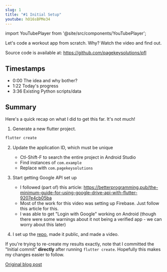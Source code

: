 ```yaml
---
slug: 1
title: "#1 Initial Setup"
youtube: hO16sBPMe34
---
```


import YouTubePlayer from '@site/src/components/YouTubePlayer';

<YouTubePlayer youtubeLink={frontmatter.youtube} />

Let's code a workout app from scratch. Why? Watch the video and find out.

<!--truncate-->

Source code is available at: https://github.com/pagekeysolutions/pfl

## Timestamps


- 0:00 The idea and why bother?
- 1:22 Today's progress
- 3:36 Existing Python scripts/data

## Summary

Here's a quick recap on what I did to get this far. It's not much!

1. Generate a new flutter project.

```bash
flutter create
```

2. Update the application ID, which must be unique
    - Ctl-Shift-F to search the entire project in Android Studio 
    - Find instances of `com.example`
    - Replace with `com.pagekeysolutions`

3. Start getting Google API set up
    - I followed (part of) this article: https://betterprogramming.pub/the-minimum-guide-for-using-google-drive-api-with-flutter-9207e4cb05ba
	- Most of the work for this video was setting up Firebase. Just follow this article for this.
	- I was able to get "Login with Google" working on Android (though there were some warnings about it not being a verified app - we can worry about this later)

4. I set up the [repo](https://github.com/pagekeysolutions/pfl), made it public, and made a video.

If you're trying to re-create my results exactly, note that I committed the "Initial commit" **directly** after running `flutter create`. Hopefully this makes my changes easier to follow.

[Original blog post](/blog/pfl/1-initial-setup)
